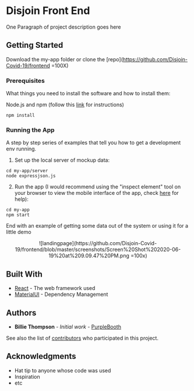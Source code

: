 # Disjoin Front End

One Paragraph of project description goes here

## Getting Started

Download the my-app folder or clone the [repo](https://github.com/Disjoin-Covid-19/frontend =100X)

### Prerequisites

What things you need to install the software and how to install them:

Node.js and npm (follow this [link](https://www.npmjs.com/get-npm) for instructions)

```
npm install
```

### Running the App

A step by step series of examples that tell you how to get a development env running.

1. Set up the local server of mockup data:

```
cd my-app/server 
node expressjson.js 
```

2. Run the app (I would recommend using the "inspect element" tool on your browser to view the mobile interface of the app, check [here](https://www.sitepoint.com/how-to-simulate-mobile-devices-with-device-mode-in-chrome/) for help):

```
cd my-app
npm start
```

End with an example of getting some data out of the system or using it for a little demo

<div style="text-align:center">
![landingpage](https://github.com/Disjoin-Covid-19/frontend/blob/master/screenshots/Screen%20Shot%202020-06-19%20at%209.09.47%20PM.png =100x)
</div>

## Built With

* [React](http://www.dropwizard.io/1.0.2/docs/) - The web framework used
* [MaterialUI](https://maven.apache.org/) - Dependency Management

## Authors

* **Billie Thompson** - *Initial work* - [PurpleBooth](https://github.com/PurpleBooth)

See also the list of [contributors](https://github.com/your/project/contributors) who participated in this project.

## Acknowledgments

* Hat tip to anyone whose code was used
* Inspiration
* etc
